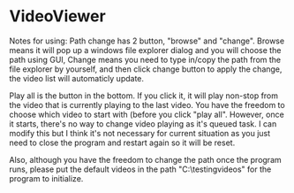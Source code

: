 # VideoViewer
Notes for using:
Path change has 2 button, "browse" and "change".
Browse means it will pop up a windows file explorer dialog and you will choose the path using GUI,
Change means you need to type in/copy the path from the file explorer by yourself, and then click change button to apply the change, the video list will automaticly update.

Play all is the button in the bottom.
If you click it, it will play non-stop from the video that is currently playing to the last video.
You have the freedom to choose which video to start with (before you click "play all".
However, once it starts, there's no way to change video playing as it's queued task. I can modify this but I think it's not necessary for current situation as you just need to close the program and restart again so it will be reset.

Also, although you have the freedom to change the path once the program runs, please put the default videos in the path "C:\testingvideos" for the program to initialize.

